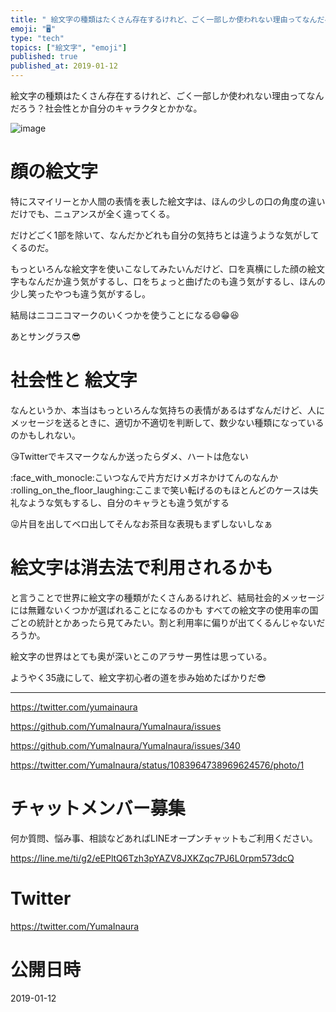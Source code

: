 ```yaml
---
title: " 絵文字の種類はたくさん存在するけれど、ごく一部しか使われない理由ってなんだろう？社会性とか自分のキャラクタとかかな。"
emoji: "🖥"
type: "tech"
topics: ["絵文字", "emoji"]
published: true
published_at: 2019-01-12
---
```


 絵文字の種類はたくさん存在するけれど、ごく一部しか使われない理由ってなんだろう？社会性とか自分のキャラクタとかかな。

![image](https://user-images.githubusercontent.com/13635059/51071500-42502e80-1695-11e9-9ca4-50b37e0a958a.png)

# 顔の絵文字

特にスマイリーとか人間の表情を表した絵文字は、ほんの少しの口の角度の違いだけでも、ニュアンスが全く違ってくる。

だけどごく1部を除いて、なんだかどれも自分の気持ちとは違うような気がしてくるのだ。 

もっといろんな絵文字を使いこなしてみたいんだけど、口を真横にした顔の絵文字もなんだか違う気がするし、口をちょっと曲げたのも違う気がするし、ほんの少し笑ったやつも違う気がするし。

結局はニコニコマークのいくつかを使うことになる:smile::grin::laughing:

あとサングラス:sunglasses:

# 社会性と 絵文字


なんというか、本当はもっといろんな気持ちの表情があるはずなんだけど、人にメッセージを送るときに、適切か不適切を判断して、数少ない種類になっているのかもしれない。

:kissing_heart:Twitterでキスマークなんか送ったらダメ、ハートは危ない

:face_with_monocle:こいつなんで片方だけメガネかけてんのなんか
:rolling_on_the_floor_laughing:ここまで笑い転げるのもほとんどのケースは失礼なような気もするし、自分のキャラとも違う気がする

:stuck_out_tongue_winking_eye:片目を出してベロ出してそんなお茶目な表現もまずしないしなぁ

# 絵文字は消去法で利用されるかも

と言うことで世界に絵文字の種類がたくさんあるけれど、結局社会的メッセージには無難ないくつかが選ばれることになるのかも
すべての絵文字の使用率の国ごとの統計とかあったら見てみたい。割と利用率に偏りが出てくるんじゃないだろうか。

絵文字の世界はとても奥が深いとこのアラサー男性は思っている。

ようやく35歳にして、絵文字初心者の道を歩み始めたばかりだ:sunglasses:


---

https://twitter.com/yumainaura

https://github.com/YumaInaura/YumaInaura/issues

https://github.com/YumaInaura/YumaInaura/issues/340

https://twitter.com/YumaInaura/status/1083964738969624576/photo/1









<!-- Update From Qiita API -->

# チャットメンバー募集


何か質問、悩み事、相談などあればLINEオープンチャットもご利用ください。

https://line.me/ti/g2/eEPltQ6Tzh3pYAZV8JXKZqc7PJ6L0rpm573dcQ





# Twitter


https://twitter.com/YumaInaura


<!-- Update From Qiita API -->



# 公開日時

2019-01-12
